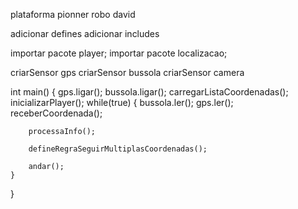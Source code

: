 plataforma pionner
robo david

adicionar defines
adicionar includes

importar pacote player;
importar pacote localizacao;

criarSensor gps
criarSensor bussola
criarSensor camera

int main() {
	gps.ligar();
	bussola.ligar();
	carregarListaCoordenadas();
	inicializarPlayer();
	while(true) {
		bussola.ler();
		gps.ler();
		receberCoordenada();

		processaInfo();

		defineRegraSeguirMultiplasCoordenadas();

		andar();
	}
}

